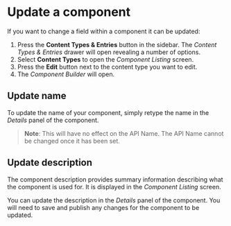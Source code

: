 # Update a component

If you want to change a field within a component it can be updated:

1.  Press the **Content Types & Entries** button in the sidebar. The _Content Types & Entries_ drawer will open revealing a number of options.
2.  Select **Content Types** to open the _Component Listing_ screen.
3.  Press the **Edit** button next to the content type you want to edit.
4.  The _Component Builder_ will open.

## Update name

To update the name of your component, simply retype the name in the _Details_ panel of the component.

> **Note**: This will have no effect on the API Name. The API Name cannot be changed once it has been set.

## Update description

The component description provides summary information describing what the component is used for. It is displayed in the _Component Listing_ screen.

You can update the description in the _Details_ panel of the component. You will need to save and publish any changes for the component to be updated.
